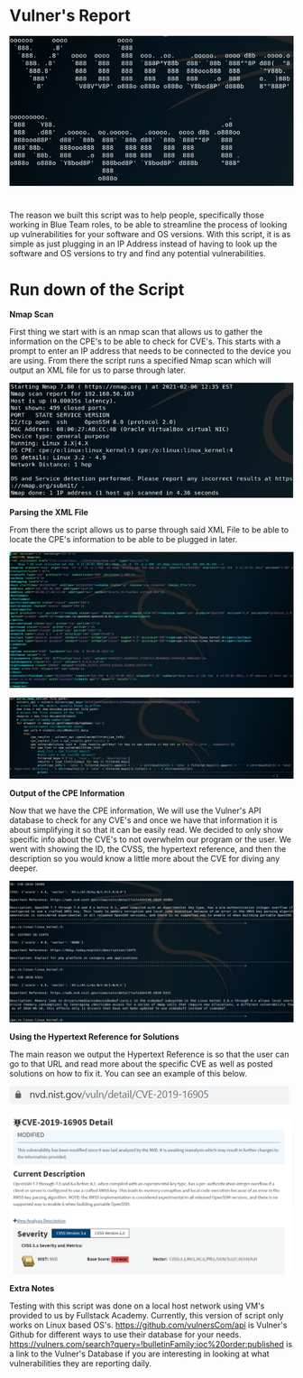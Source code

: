 # Vulner's Report
![ascii](./images/ascii.png.png)
#
The reason we built this script was to help people, specifically those working in Blue Team roles, to be able to streamline the process of looking up vulnerabilities for your software and OS versions.  With this script, it is as simple as just plugging in an IP Address instead of having to look up the software and OS versions to try and find any potential vulnerabilities.
#
# Run down of the Script
**Nmap Scan**

First thing we start with is an nmap scan that allows us to gather the information on the CPE's to be able to check for CVE's.  This starts with a prompt to enter an IP address that needs to be connected to the device you are using.  From there the script runs a specified Nmap scan which will output an XML file for us to parse through later.

![Nmap](./images/Nmap_Scan.png)

**Parsing the XML File**

From there the script allows us to parse through said XML File to be able to locate the CPE's information to be able to be plugged in later. 

![XML_File](./images/XML_File.png)

![Parsing_Script](./images/XML_Parsing_Script.png)

**Output of the CPE Information**

Now that we have the CPE information, We will use the Vulner's API database to check for any CVE's and once we have that information it is about simplifying it so that it can be easily read.  We decided to only show specific info about the CVE's to not overwhelm our program or the user.  We went with showing the ID, the CVSS, the hypertext reference, and then the description so you would know a little more about the CVE for diving any deeper.

![Output](./images/CPE_Output.png)

**Using the Hypertext Reference for Solutions**

The main reason we output the Hypertext Reference is so that the user can go to that URL and read more about the specific CVE as well as posted solutions on how to fix it.  You can see an example of this below.

![URL_Linked_Website](./images/URL_Linked_Website.png)

![Linked_Website](./images/Linked_Website_Explaining_Vulnerability.png)

**Extra Notes**

Testing with this script was done on a local host network using VM's provided to us by Fullstack Academy.  Currently, this version of script only works on Linux based OS's.  https://github.com/vulnersCom/api is Vulner's Github for different ways to use their database for your needs.  https://vulners.com/search?query=!bulletinFamily:ioc%20order:published is a link to the Vulner's Database if you are interesting in looking at what vulnerabilities they are reporting daily.

